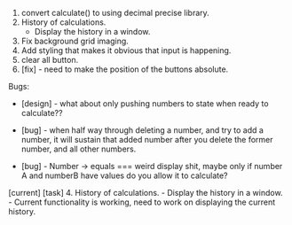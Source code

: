 1. convert calculate() to using decimal precise library.
4. History of calculations.
    - Display the history in a window.
5. Fix background grid imaging.
8. Add styling that makes it obvious that input is happening.
9. clear all button.
10. [fix] - need to make the position of the buttons absolute.



Bugs:

- [design] - what about only pushing numbers to state when ready to calculate??

- [bug] - when half way through deleting a number, and try to add a number, it will sustain that added number after you delete the former number, and all other numbers.

- [bug] - Number -> equals === weird display shit, maybe only if number A and numberB have values do you allow it to calculate? 


[current] [task]
4. History of calculations.
    - Display the history in a window.
    - Current functionality is working, need to work on displaying the current history.



















